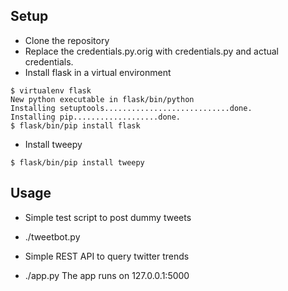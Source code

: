 Setup
-----

* Clone the repository
* Replace the credentials.py.orig with credentials.py and actual credentials.
* Install flask in a virtual environment

```
$ virtualenv flask
New python executable in flask/bin/python
Installing setuptools............................done.
Installing pip...................done.
$ flask/bin/pip install flask
```

* Install tweepy

```
$ flask/bin/pip install tweepy
```

Usage
-----
* Simple test script to post dummy tweets
* ./tweetbot.py

* Simple REST API to query twitter trends
* ./app.py
The app runs on 127.0.0.1:5000


